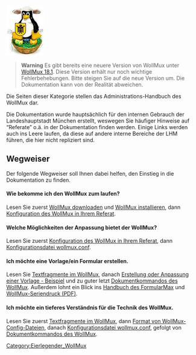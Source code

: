 ![Eierlegender WollMux](100px-Wollmux.jpg "Eierlegender WollMux")

> **Warning** Es gibt bereits eine neuere Version von WollMux unter [WollMux 18.1](../18.1/Handbuch_des_WollMux.md).
> Diese Version erhält nur noch wichtige Fehlerbehebungen. Bitte steigen Sie auf die neue Version um.
> Die Dokumentation kann von der Realität abweichen.

Die Seiten dieser Kategorie stellen das Administrations-Handbuch des
WollMux dar.

Die Dokumentation wurde hauptsächlich für den internen Gebrauch der
Landeshauptstadt München erstellt, weswegen Sie häufiger Hinweise auf
“Referate” o.ä. in der Dokumentation finden werden. Einige Links werden
auch ins Leere laufen, da diese auf andere interne Bereiche der LHM
führen, die hier nicht repliziert sind.

Wegweiser
---------

Der folgende Wegweiser soll Ihnen dabei helfen, den Einstieg in die
Dokumentation zu finden.

#### Wie bekomme ich den WollMux zum laufen?

Lesen Sie zuerst [WollMux downloaden](../Hauptseite.md) und
[WollMux installieren](../WollMux_installieren.md), dann
[Konfiguration des WollMux in Ihrem
Referat](Konfiguration_des_WollMux_in_Ihrem_Referat.md).

#### Welche Möglichkeiten der Anpassung bietet der WollMux?

Lesen Sie zuerst [Konfiguration des WollMux in Ihrem Referat](Konfiguration_des_WollMux_in_Ihrem_Referat.md), dann
[Konfigurationsdatei wollmux.conf](Konfigurationsdatei_wollmux_conf.md).

#### Ich möchte eine Vorlage/ein Formular erstellen.

Lesen Sie [Textfragmente im WollMux](Textfragmente_im_WollMux.md), danach [Erstellung oder Anpassung einer Vorlage - Beispiel](FormularMax/Erstellung_oder_Anpassung_einer_Vorlage_-_Beispiel.md)
und zu guter letzt [Dokumentkommandos des WollMux](Dokumentkommandos_des_WollMux.md). Außerdem lohnt ein
Blick ins [Handbuch des FormularMax](FormularMax/FormularMax.md)
und [WollMux-Seriendruck (PDF)](http://www.wollmux.net/files/WollMux_Seriendruck.pdf).

#### Ich möchte ein tieferes Verständnis für die Technik des WollMux.

Lesen Sie zuerst [Textfragmente im WollMux](Textfragmente_im_WollMux.md), dann [Format von WollMux-Config-Dateien](Format_von_WollMux-Config-Dateien.md),
danach [Konfigurationsdatei wollmux.conf](Konfigurationsdatei_wollmux_conf.md), gefolgt von
[Dokumentkommandos des WollMux](Dokumentkommandos_des_WollMux.md).

<Category:Eierlegender_WollMux>
